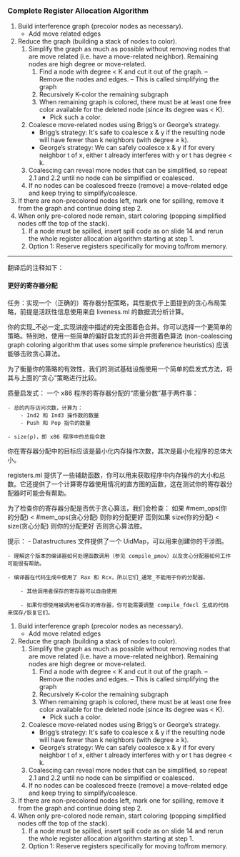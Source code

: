 ### Complete Register Allocation Algorithm
1. Build interference graph (precolor nodes as necessary).
    - Add move related edges
2. Reduce the graph (building a stack of nodes to color).
    1. Simplify the graph as much as possible without removing nodes that are move related (i.e. have a move-related neighbor). Remaining nodes are high degree or move-related.
        1. Find a node with degree < K and cut it out of the graph.
            – Remove the nodes and edges.
            – This is called simplifying the graph
        2. Recursively K-color the remaining subgraph
        3. When remaining graph is colored, there must be at least one free color available for the deleted node (since its degree was < K). 
            - Pick such a color.
    2. Coalesce move-related nodes using Brigg’s or George’s strategy.
        - Brigg’s strategy: It's safe to coalesce x & y if the resulting node will have fewer than k neighbors (with degree ≥ k).
        - George’s strategy: We can safely coalesce x & y if for every neighbor t of x, either t already interferes with y or t has degree < k.
    3. Coalescing can reveal more nodes that can be simplified, so repeat 2.1 and 2.2 until no node can be simplified or coalesced.
    4. If no nodes can be coalesced freeze (remove) a move-related edge and keep trying to simplify/coalesce.
3. If there are non-precolored nodes left, mark one for spilling, remove it from the graph and continue doing step 2.
4. When only pre-colored node remain, start coloring (popping simplified nodes off the top of the stack).
    1. If a node must be spilled, insert spill code as on slide 14 and rerun the whole register allocation algorithm starting at step 1.
    2. Option 1: Reserve registers specifically for moving to/from memory.

--------------------------------------------------

翻译后的注释如下：

#### 更好的寄存器分配 

任务：实现一个（正确的）寄存器分配策略，其性能优于上面提到的贪心布局策略，前提是活跃性信息使用来自 liveness.ml 的数据流分析计算。

你的实现_不必一定_实现讲座中描述的完全图着色合并。你可以选择一个更简单的策略。特别地，使用一些简单的偏好启发式的非合并图着色算法 (non-coalescing graph coloring algorithm that uses some simple preference heuristics) 应该能够击败贪心算法。

为了衡量你的策略的有效性，我们的测试基础设施使用一个简单的启发式方法，将其与上面的“贪心”策略进行比较。

质量启发式：
    一个 x86 程序的寄存器分配的“质量分数”基于两件事：

    - 总的内存访问次数，计算为：
        - Ind2 和 Ind3 操作数的数量
        - Push 和 Pop 指令的数量

    - size(p)，即 x86 程序中的总指令数

你在寄存器分配中的目标应该是最小化内存操作次数，其次是最小化程序的总体大小。

registers.ml 提供了一些辅助函数，你可以用来获取程序中内存操作的大小和总数。它还提供了一个计算寄存器使用情况的直方图的函数，这在测试你的寄存器分配器时可能会有帮助。

为了检查你的寄存器分配是否优于贪心算法，我们会检查：
    如果 #mem_ops(你的分配) < #mem_ops(贪心分配) 则你的分配更好
    否则如果 size(你的分配) < size(贪心分配) 则你的分配更好
    否则贪心算法胜。

提示：
    - Datastructures 文件提供了一个 UidMap，可以用来创建你的干涉图。

    - 理解这个版本的编译器如何处理函数调用（参见 compile_pmov）以及贪心分配器如何工作可能很有帮助。

    - 编译器在代码生成中使用了 Rax 和 Rcx，所以它们_通常_不能用于你的分配器。

        - 其他调用者保存的寄存器可以自由使用

        - 如果你想使用被调用者保存的寄存器，你可能需要调整 compile_fdecl 生成的代码来保存/恢复它们。

1. Build interference graph (precolor nodes as necessary).
    - Add move related edges
2. Reduce the graph (building a stack of nodes to color).
    1. Simplify the graph as much as possible without removing nodes that are move related (i.e. have a move-related neighbor). Remaining nodes are high degree or move-related.
        1. Find a node with degree < K and cut it out of the graph.
            – Remove the nodes and edges.
            – This is called simplifying the graph
        2. Recursively K-color the remaining subgraph
        3. When remaining graph is colored, there must be at least one free color available for the deleted node (since its degree was < K). 
            - Pick such a color.
    2. Coalesce move-related nodes using Brigg’s or George’s strategy.
        - Brigg’s strategy: It's safe to coalesce x & y if the resulting node will have fewer than k neighbors (with degree ≥ k).
        - George’s strategy: We can safely coalesce x & y if for every neighbor t of x, either t already interferes with y or t has degree < k.
    3. Coalescing can reveal more nodes that can be simplified, so repeat 2.1 and 2.2 until no node can be simplified or coalesced.
    4. If no nodes can be coalesced freeze (remove) a move-related edge and keep trying to simplify/coalesce.
3. If there are non-precolored nodes left, mark one for spilling, remove it from the graph and continue doing step 2.
4. When only pre-colored node remain, start coloring (popping simplified nodes off the top of the stack).
    1. If a node must be spilled, insert spill code as on slide 14 and rerun the whole register allocation algorithm starting at step 1.
    2. Option 1: Reserve registers specifically for moving to/from memory.